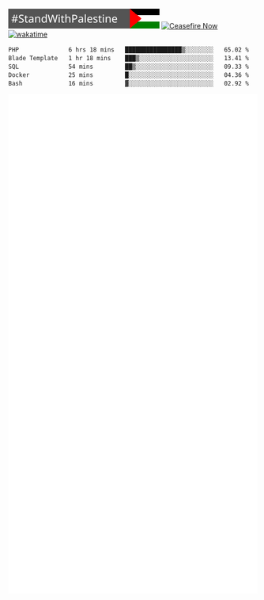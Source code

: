 [![github](https://raw.githubusercontent.com/saedyousef/StandWithPalestine/main/badges/flat/StandWithPalestine.svg)](https://github.com/saedyousef/StandWithPalestine)
[![Ceasefire Now](https://badge.techforpalestine.org/default)](https://techforpalestine.org/learn-more)
[![wakatime](https://wakatime.com/badge/user/03bf07e2-4c78-4826-8603-8922f0241061.svg)](https://wakatime.com/@03bf07e2-4c78-4826-8603-8922f0241061)
<!-- [![committers.top badge](https://user-badge.committers.top/jordan_private/saedyousef.svg)](https://user-badge.committers.top/jordan_private/saedyousef) -->

<!-- ![Profile Views](https://visitor-badge.glitch.me/badge?page_id=saedyousef.saedyousef&left_color=grey&right_color=blue&left_text=👀+Profile+Views) -->



<!-- <img src="https://github-readme-stats.vercel.app/api?username=saedyousef&show_icons=true&count_private=true" width="100%" /> --> 

<!--START_SECTION:waka-->

```txt
PHP              6 hrs 18 mins   ████████████████▒░░░░░░░░   65.02 %
Blade Template   1 hr 18 mins    ███▒░░░░░░░░░░░░░░░░░░░░░   13.41 %
SQL              54 mins         ██▒░░░░░░░░░░░░░░░░░░░░░░   09.33 %
Docker           25 mins         █░░░░░░░░░░░░░░░░░░░░░░░░   04.36 %
Bash             16 mins         ▓░░░░░░░░░░░░░░░░░░░░░░░░   02.92 %
```

<!--END_SECTION:waka-->
    
<!-- ![github contribution grid snake animation](https://raw.githubusercontent.com/saedyousef/saedyousef/output/github-contribution-grid-snake.svg) -->


![Metrics](./github-metrics.svg)
